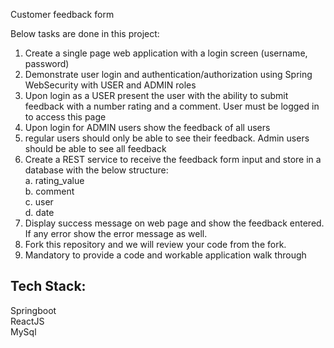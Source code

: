 Customer feedback form

Below tasks are done in this project:

1.	Create a single page web application with a login screen (username, password)
2.	Demonstrate user login and authentication/authorization using Spring WebSecurity with USER and ADMIN roles
3.	Upon login as a USER present the user with the ability to submit feedback with a number rating and a comment. User must be logged in to access this page
4.	Upon login for ADMIN users show the feedback of all users
5.	regular users should only be able to see their feedback. Admin users should be able to see all feedback
6.	Create a REST service to receive the feedback form input and store in a database with the below structure:  
    a.  rating_value    
    b.  comment  
    c.  user  
    d.  date  
7.	Display success message on web page and show the feedback entered. If any error show the error message as well.
8.	Fork this repository and we will review your code from the fork.
9.  Mandatory to provide a code and workable application walk through 

## Tech Stack:  
Springboot  
ReactJS  
MySql
